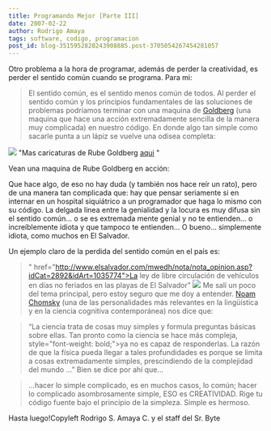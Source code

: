 ```yaml
---
title: Programando Mejor [Parte III]
date: 2007-02-22
author: Rodrigo Amaya
tags: software, codigo, programacion
post_id: blog-3515952828243908885.post-3705054267454281057
---
```


Otro problema a la hora de programar, además de perder la creatividad, es perder el sentido común cuando se programa. Para mi:

> El sentido común, es el sentido
> menos común de todos.
Al perder el sentido común y los principios fundamentales de las soluciones de problemas podríamos terminar con una maquina de [Goldberg](http://en.wikipedia.org/wiki/Rube_Goldberg) (una maquina que hace una acción extremadamente sencilla de la manera muy complicada) en nuestro código. En donde algo tan simple como sacarle punta a un lápiz se vuelve una odisea completa:

[![](http://bp0.blogger.com/_ayvorITawE4/Rd2UlaSA-GI/AAAAAAAAAIw/nrPBhYn-jI4/s400/RG_168.gif)](http://bp0.blogger.com/_ayvorITawE4/Rd2UlaSA-GI/AAAAAAAAAIw/nrPBhYn-jI4/s1600-h/RG_168.gif)
"Mas caricaturas de Rube Goldberg [aqui](http://www.rubegoldberg.com/gallery.php)
"

Vean una maquina de Rube Goldberg en acción:

Que hace algo, de eso no hay duda (y también nos hace reír un rato), pero de una manera tan complicada que: hay que pensar seriamente si en internar en un hospital siquiátrico a un programador que haga lo mismo con su código. La delgada linea entre la genialidad y la locura es muy difusa sin el sentido común... o se es extremada mente genial y no te entienden... o increíblemente idiota y que tampoco te entienden... O bueno... simplemente idiota, como muchos en El Salvador.

Un ejemplo claro de la perdida del sentido común en el país es:
> " href="http://www.elsalvador.com/mwedh/nota/nota_opinion.asp?idCat=2892&idArt=1035774">La
> ley de libre circulación de vehículos en días no feriados en las playas de El
> Salvador"
[![](http://bp0.blogger.com/_ayvorITawE4/ReBSfqSA-II/AAAAAAAAAJM/TZsLxRsbYY8/s400/tor.jpg)](http://bp0.blogger.com/_ayvorITawE4/ReBSfqSA-II/AAAAAAAAAJM/TZsLxRsbYY8/s1600-h/tor.jpg)
Me salí un poco del tema principal, pero estoy seguro que me doy a entender.
[Noam Chomsky](http://es.wikipedia.org/wiki/Noam_Chomsky) (una de las
personalidades más relevantes en la lingüística y en la ciencia cognitiva contemporánea) nos dice que:

> “La ciencia trata de cosas muy simples y formula
> preguntas básicas sobre ellas. Tan pronto como la ciencia se hace más compleja, style="font-weight: bold;">ya no es capaz de responderlas.
> La razón
> de que la física pueda llegar a tales profundidades es porque se limita a cosas extremadamente
> simples, prescindiendo de la complejidad del
> mundo …”
Bien se dice por ahí que...

> ...hacer lo simple
> complicado, es en muchos casos, lo común; hacer lo complicado asombrosamente simple, ESO es
> CREATIVIDAD.
Rige tu código fuente bajo el principio de la simpleza. Simple es hermoso.

Hasta luego!Copyleft Rodrigo S. Amaya C. y el staff del Sr. Byte